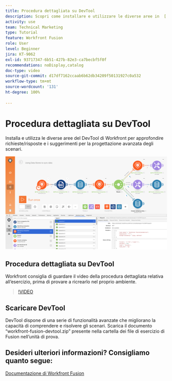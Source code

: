```yaml
---
title: Procedura dettagliata su DevTool
description: Scopri come installare e utilizzare le diverse aree in  [!DNL Adobe Workfront Fusion Dev Tool]  per approfondire i suggerimenti sulla progettazione avanzata degli scenari.
activity: use
team: Technical Marketing
type: Tutorial
feature: Workfront Fusion
role: User
level: Beginner
jira: KT-9062
exl-id: 93717347-6b51-427b-82e3-ca7becbf5f0f
recommendations: noDisplay,catalog
doc-type: video
source-git-commit: d17df7162ccaab6b62db34209f50131927c0a532
workflow-type: tm+mt
source-wordcount: '131'
ht-degree: 100%

---
```


# Procedura dettagliata su DevTool

Installa e utilizza le diverse aree del DevTool di Workfront per approfondire richieste/risposte e i suggerimenti per la progettazione avanzata degli scenari.

![Immagine di uno scenario Fusion e di DevTool](assets/troubleshooting-and-error-handling-1.png)

## Procedura dettagliata su DevTool

Workfront consiglia di guardare il video della procedura dettagliata relativa all’esercizio, prima di provare a ricrearlo nel proprio ambiente.

>[!VIDEO](https://video.tv.adobe.com/v/335303/?quality=12&learn=on&enablevpops)


## Scaricare DevTool

DevTool dispone di una serie di funzionalità avanzate che migliorano la capacità di comprendere e risolvere gli scenari. Scarica il documento “workfront-fusion-devtool.zip” presente nella cartella dei file di esercizio di Fusion nell’unità di prova.



## Desideri ulteriori informazioni? Consigliamo quanto segue:

[Documentazione di Workfront Fusion](https://experienceleague.adobe.com/docs/workfront/using/adobe-workfront-fusion/workfront-fusion-2.html?lang=it)
